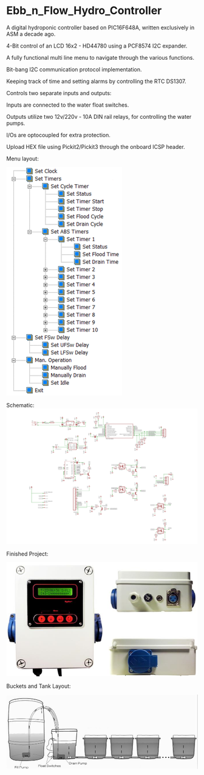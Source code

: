 # Ebb_n_Flow_Hydro_Controller
A digital hydroponic controller based on PIC16F648A, written exclusively in ASM a decade ago.

4-Bit control of an LCD 16x2 - HD44780 using a PCF8574 I2C expander.

A fully functional multi line menu to navigate through the various functions.

Bit-bang I2C communication protocol implementation.

Keeping track of time and setting alarms by controlling the RTC DS1307.

Controls two separate inputs and outputs:

Inputs are connected to the water float switches.

Outputs utilize two 12v/220v - 10A DIN rail relays, for controlling the water pumps.

I/Os are optocoupled for extra protection.

Upload HEX file using Pickit2/Pickit3 through the onboard ICSP header.

Menu layout:

![image](https://github.com/pargyropoulos/Ebb_n_Flow_Hydro_Controller/blob/e2949b570f0ded50d0145d5d1af71eb2ecad39cb/Pics/menu_layout.png)

Schematic:
![image](https://github.com/pargyropoulos/Ebb_n_Flow_Hydro_Controller/blob/aaa3a61dfd625b33cdeaa33ab16f7a8a368f2810/PCB/shcematic.png)

Finished Project:

![image](https://github.com/pargyropoulos/Ebb_n_Flow_Hydro_Controller/blob/6df0419a8ad1f117804a3522efc8b418cdfc7c99/Pics/_All.jpg)


Buckets and Tank Layout:

![image](https://github.com/pargyropoulos/Ebb_n_Flow_Hydro_Controller/blob/2f6e6c48ebfd308566dc95ba49b956986689cf70/Pics/BucketsLayout.jpg)
